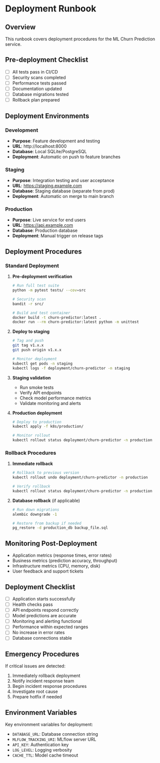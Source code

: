 # Deployment Runbook

## Overview
This runbook covers deployment procedures for the ML Churn Prediction service.

## Pre-deployment Checklist
- [ ] All tests pass in CI/CD
- [ ] Security scans completed
- [ ] Performance tests passed
- [ ] Documentation updated
- [ ] Database migrations tested
- [ ] Rollback plan prepared

## Deployment Environments

### Development
- **Purpose**: Feature development and testing
- **URL**: http://localhost:8000
- **Database**: Local SQLite/PostgreSQL
- **Deployment**: Automatic on push to feature branches

### Staging
- **Purpose**: Integration testing and user acceptance
- **URL**: https://staging.example.com
- **Database**: Staging database (separate from prod)
- **Deployment**: Automatic on merge to main branch

### Production
- **Purpose**: Live service for end users
- **URL**: https://api.example.com
- **Database**: Production database
- **Deployment**: Manual trigger on release tags

## Deployment Procedures

### Standard Deployment
1. **Pre-deployment verification**
   ```bash
   # Run full test suite
   python -m pytest tests/ --cov=src

   # Security scan
   bandit -r src/

   # Build and test container
   docker build -t churn-predictor:latest .
   docker run --rm churn-predictor:latest python -m unittest
   ```

2. **Deploy to staging**
   ```bash
   # Tag and push
   git tag v1.x.x
   git push origin v1.x.x

   # Monitor deployment
   kubectl get pods -n staging
   kubectl logs -f deployment/churn-predictor -n staging
   ```

3. **Staging validation**
   - Run smoke tests
   - Verify API endpoints
   - Check model performance metrics
   - Validate monitoring and alerts

4. **Production deployment**
   ```bash
   # Deploy to production
   kubectl apply -f k8s/production/

   # Monitor rollout
   kubectl rollout status deployment/churn-predictor -n production
   ```

### Rollback Procedures
1. **Immediate rollback**
   ```bash
   # Rollback to previous version
   kubectl rollout undo deployment/churn-predictor -n production

   # Verify rollback
   kubectl rollout status deployment/churn-predictor -n production
   ```

2. **Database rollback** (if applicable)
   ```bash
   # Run down migrations
   alembic downgrade -1

   # Restore from backup if needed
   pg_restore -d production_db backup_file.sql
   ```

## Monitoring Post-Deployment
- Application metrics (response times, error rates)
- Business metrics (prediction accuracy, throughput)
- Infrastructure metrics (CPU, memory, disk)
- User feedback and support tickets

## Deployment Checklist
- [ ] Application starts successfully
- [ ] Health checks pass
- [ ] API endpoints respond correctly
- [ ] Model predictions are accurate
- [ ] Monitoring and alerting functional
- [ ] Performance within expected ranges
- [ ] No increase in error rates
- [ ] Database connections stable

## Emergency Procedures
If critical issues are detected:
1. Immediately rollback deployment
2. Notify incident response team
3. Begin incident response procedures
4. Investigate root cause
5. Prepare hotfix if needed

## Environment Variables
Key environment variables for deployment:
- `DATABASE_URL`: Database connection string
- `MLFLOW_TRACKING_URI`: MLflow server URL
- `API_KEY`: Authentication key
- `LOG_LEVEL`: Logging verbosity
- `CACHE_TTL`: Model cache timeout